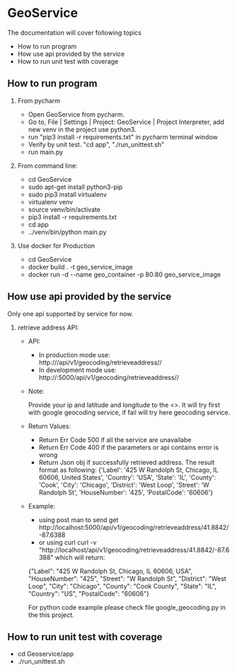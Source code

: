 # GeoService
The documentation will cover following topics
- How to run program
- How use api provided by the service
- How to run unit test with coverage

## How to run program
1. From pycharm
   - Open GeoService from pycharm.
   - Go to, File | Settings | Project: GeoService | Project Interpreter, add new venv in the project use python3.
   - run "pip3 install -r requirements.txt" in pycharm terminal window
   - Verify by unit test. "cd app", "./run_unittest.sh"
   - run main.py

2. From command line:
   - cd GeoService
   - sudo apt-get install python3-pip
   - sudo pip3 install virtualenv
   - virtualenv venv
   - source venv/bin/activate
   - pip3 install -r requirements.txt
   - cd app 
   - ../venv/bin/python main.py
   
3. Use docker for Production
   - cd GeoService
   - docker build . -t geo_service_image
   - docker run -d --name geo_container -p 80:80 geo_service_image
   
## How use api provided by the service
Only one api supported by service for now.

1. retrieve address API:
    - API:
        - In production mode use:   http://<your ip>/api/v1/geocoding/retrieveaddress/<latitude>/<longitude>
        - In development mode use:  http://<your ip>:5000/api/v1/geocoding/retrieveaddress/<latitude>/<longitude>
        
    - Note:
    
        Provide your ip and latitude and longitude to the <>. 
        It will try first with google geocoding service, if fail will try here geocoding service.
        
    - Return Values:
    
        - Return Err Code 500 if all the service are unavailabe
        - Return Err Code 400 if the parameters or api contains error is wrong
        - Return Json obj if successfully retrieved address. The result format as following:
            {'Label': '425 W Randolph St, Chicago, IL 60606, United States',
             'Country': 'USA', 'State': 'IL', 'County': 'Cook', 'City': 'Chicago', 'District': 'West Loop',
             'Street': 'W Randolph St', 'HouseNumber': '425', 'PostalCode': '60606'} 

    - Example:
        - using post man to send get http://localhost:5000/api/v1/geocoding/retrieveaddress/41.8842/-87.6388
        - or using curl
        curl -v  "http://localhost/api/v1/geocoding/retrieveaddress/41.8842/-87.6388" which will return:
        
        {"Label": "425 W Randolph St, Chicago, IL 60606, USA", "HouseNumber": "425", "Street": "W Randolph St", 
        "District": "West Loop", "City": "Chicago", "County": "Cook County", "State": "IL", 
        "Country": "US", "PostalCode": "60606"}
        
        For python code example please check file google_geocoding.py in the this project.
        
        
## How to run unit test with coverage
 - cd Geoservice/app
 - ./run_unittest.sh
 